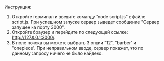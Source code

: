 Инструкция:
1. Откройте терминал и введите команду "node script.js" в файле script.js. При успешном запуске сервер выведет сообщение "Сервер запущен на порту 3000".
2. Откройте браузер и перейдите по следующей ссылке: http://127.0.0.1:3000/.
3. В поле поиска вы можете выбрать 3 опции "12", "barber" и "onepiece". При неправильном вводе, сервер покажет, что по данному запросу ничего не было найдено.